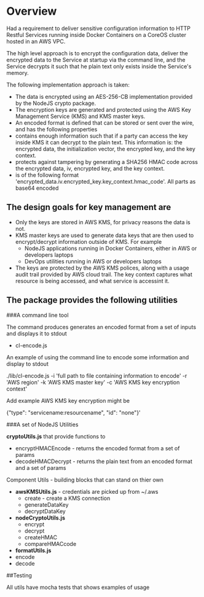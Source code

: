 # Overview

Had a requirement to deliver sensitive configuration information to HTTP Restful Services running inside Docker Containers on a CoreOS cluster hosted in an AWS VPC.

The high level approach is to encrypt the configuration data, deliver the encrypted data to the Service at startup via the command line, and the Service decrypts it such that he plain text only exists inside the Service's memory.

The following implementation approach is taken:
* The data is encrypted using an AES-256-CB implementation provided by the NodeJS crypto package. 
* The encryption keys are generated and protected using the AWS Key Management Service (KMS) and KMS master keys.
* An encoded format is defined that can be stored or sent over the wire, and has the following properties
 * contains enough information such that if a party can access the key inside KMS it can decrypt to the plain text. This information is: the encrypted data, the initialization vector, the encrypted key, and the key context.
 * protects against tampering by generating a SHA256 HMAC code across the encrypted data, iv, encrypted key, and the key context.
 * is of the following format 'encrypted_data.iv.encrypted_key.key_context.hmac_code'. All parts as base64 encoded

## The design goals for key management are
* Only the keys are stored in AWS KMS, for privacy reasons the data is not.
* KMS master keys are used to generate data keys that are then used to encrypt/decrypt information outside of KMS. For example
  * NodeJS applications running in Docker Containers, either in AWS or developers laptops
  * DevOps utilities running in AWS or developers laptops
* The keys are protected by the AWS KMS polices, along with a usage audit trail provided by AWS cloud trail. The key context captures what resource is being accessed, and what service is accessint it.

## The package provides the following utilities

###A command line tool

The command produces generates an encoded format from a set of inputs and displays it to stdout
* cl-encode.js 

An example of using the command line to encode some information and display to stdout

./lib/cl-encode.js 
    -i 'full path to file containing information to encode' 
    -r 'AWS region' 
    -k 'AWS KMS master key' 
    -c 'AWS KMS key encryption context' 

Add example AWS KMS key encryption might be

{"type": "servicename:resourcename", "id": "none"}'

###A set of NodeJS Utilities

**cryptoUtils.js** that provide functions to
 * encryptHMACEncode - returns the encoded format from a set of params
 * decodeHMACDecrypt - returns the plain text from an encoded format and a set of params

Component Utils - building blocks that can stand on thier own
* **awsKMSUtils.js** - credentials are picked up from ~/.aws
  * create - create a KMS connection
  * generateDataKey
  * decryptDataKey
* **nodeCryptoUtils.js**
  * encrypt
  * decrypt
  * createHMAC
  * compareHMACcode
* **formatUtils.js**
 * encode
 * decode

##Testing

All utils have mocha tests that shows examples of usage
